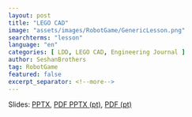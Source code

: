 ```yaml
---
layout: post
title: "LEGO CAD"
image: "assets/images/RobotGame/GenericLesson.png"
searchterms: "lesson"
language: "en"
categories: [ LDD, LEGO CAD, Engineering Journal ]
author: SeshanBrothers
tag: RobotGame
featured: false
excerpt_separator: <!--more-->
---
```




Slides: 
<a href="/translations/en-us/RobotGame/LEGOCAD.pptx">PPTX</a>, 
<a href="/translations/en-us/RobotGame/LEGOCAD.pdf">PDF </a>
<a href="/translations/pt-br/RobotGame/LEGOCAD.pptx">PPTX (pt)</a>, 
<a href="/translations/pt-br/RobotGame/LEGOCAD.pdf">PDF (pt)</a>
<!--more-->
